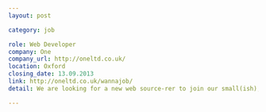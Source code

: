 ```yaml
---
layout: post

category: job

role: Web Developer
company: One
company_url: http://oneltd.co.uk/
location: Oxford
closing_date: 13.09.2013
link: http://oneltd.co.uk/wannajob/
detail: We are looking for a new web source-rer to join our small(ish), but mighty team. We'd love it if you already know how to bend Wordpress into shape as a powerful CMS as well as crafting blog templates. It needn't be a dealbreaker though, if you are experienced with PHP and a fast

---
```

